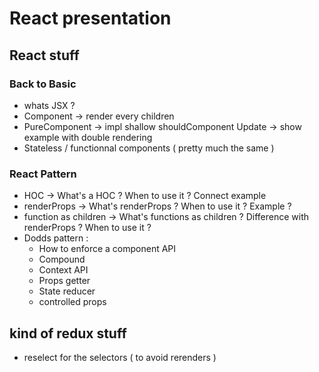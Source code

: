# React presentation

## React stuff

### Back to Basic

- whats JSX ?
- Component -> render every children
- PureComponent -> impl shallow shouldComponent Update -> show example with double rendering
- Stateless / functionnal components ( pretty much the same )

### React Pattern

- HOC -> What's a HOC ? When to use it ? Connect example
- renderProps	-> What's renderProps ? When to use it ? Example ?
- function as children	-> What's functions as children ? Difference with renderProps ? When to use it ?
- Dodds pattern :
  - How to enforce a component API
  - Compound
  - Context API
  - Props getter
  - State reducer
  - controlled props

## kind of redux stuff

- reselect for the selectors ( to avoid rerenders )
